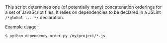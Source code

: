This script determines one (of potentially many) concatenation orderings for a
set of JavaScript files. It relies on dependencies to be declared in a JSLint
`/*global ... */` declaration.

Example usage:

    $ python dependency-order.py /my/project/*.js

